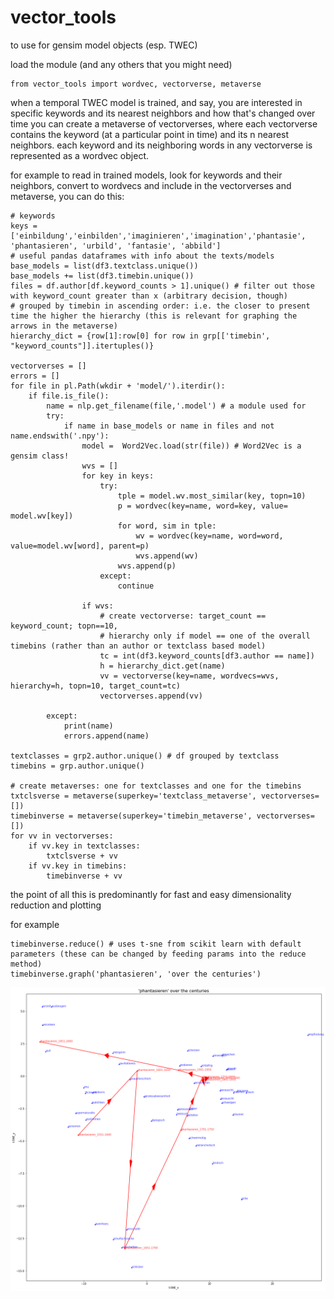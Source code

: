 # vector_tools
to use for gensim model objects (esp. TWEC)

load the module (and any others that you might need)
```
from vector_tools import wordvec, vectorverse, metaverse
```
when a temporal TWEC model is trained, and say, you are interested in specific keywords and its nearest neighbors and how that's changed over time
you can create a metaverse of vectorverses, where each vectorverse contains the keyword (at a particular point in time) and its n nearest neighbors.
each keyword and its neighboring words in any vectorverse is represented as a wordvec object.

for example to read in trained models, look for keywords and their neighbors, convert to wordvecs and include in the vectorverses and metaverse, you can do this:

```
# keywords
keys = ['einbildung','einbilden','imaginieren','imagination','phantasie', 'phantasieren', 'urbild', 'fantasie', 'abbild']
# useful pandas dataframes with info about the texts/models
base_models = list(df3.textclass.unique())
base_models += list(df3.timebin.unique())
files = df.author[df.keyword_counts > 1].unique() # filter out those with keyword_count greater than x (arbitrary decision, though)
# grouped by timebin in ascending order: i.e. the closer to present time the higher the hierarchy (this is relevant for graphing the arrows in the metaverse)
hierarchy_dict = {row[1]:row[0] for row in grp[['timebin', "keyword_counts"]].itertuples()} 

vectorverses = []
errors = []
for file in pl.Path(wkdir + 'model/').iterdir():
    if file.is_file():
        name = nlp.get_filename(file,'.model') # a module used for 
        try:
            if name in base_models or name in files and not name.endswith('.npy'):
                model =  Word2Vec.load(str(file)) # Word2Vec is a gensim class!
                wvs = []
                for key in keys:
                    try:
                        tple = model.wv.most_similar(key, topn=10)
                        p = wordvec(key=name, word=key, value= model.wv[key])
                        for word, sim in tple:
                            wv = wordvec(key=name, word=word, value=model.wv[word], parent=p)
                            wvs.append(wv)
                        wvs.append(p)
                    except:
                        continue
    
                if wvs:
                    # create vectorverse: target_count == keyword_count; topn==10, 
                    # hierarchy only if model == one of the overall timebins (rather than an author or textclass based model)
                    tc = int(df3.keyword_counts[df3.author == name])
                    h = hierarchy_dict.get(name)
                    vv = vectorverse(key=name, wordvecs=wvs, hierarchy=h, topn=10, target_count=tc)
                    vectorverses.append(vv)
                
        except:
            print(name)
            errors.append(name)
            
textclasses = grp2.author.unique() # df grouped by textclass
timebins = grp.author.unique()

# create metaverses: one for textclasses and one for the timebins
txtclsverse = metaverse(superkey='textclass_metaverse', vectorverses=[])
timebinverse = metaverse(superkey='timebin_metaverse', vectorverses=[])
for vv in vectorverses:
    if vv.key in textclasses:
        txtclsverse + vv
    if vv.key in timebins:
        timebinverse + vv
```
the point of all this is predominantly for fast and easy dimensionality reduction and plotting

for example
```
timebinverse.reduce() # uses t-sne from scikit learn with default parameters (these can be changed by feeding params into the reduce method)
timebinverse.graph('phantasieren', 'over the centuries')
```
![example image](https://github.com/jackewiebohne/vector_tools/blob/4b43f57bdeaf35d5f84268ab6bb6e0d80707c5d3/example%20image.png)
